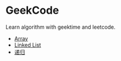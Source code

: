 # GeekCode

Learn algorithm with geektime and leetcode.

- [Array](Array/README.md)
- [Linked List]()
- [递归](Recursion/README.md)
